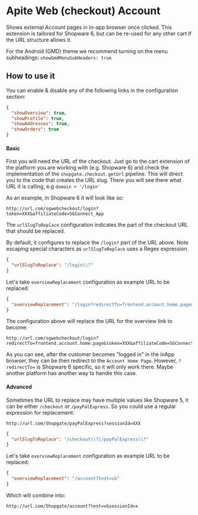 # Apite Web (checkout) Account

Shows external Account pages in in-app browser once clicked. This extension is tailored for Shopware 6,
but can be re-used for any other cart if the URL structure allows it.

For the Android (GMD) theme we recommend turning on the menu subheadings: `showGmdMenuSubHeaders: true`

## How to use it
You can enable & disable any of the following links in the configuration section:

```json
{
  "showOverview": true,
  "showProfile": true,
  "showAddresses": true,
  "showOrders": true
}
```

#### Basic

First you will need the URL of the checkout. Just go to the cart extension of the platform you are working with (e.g.
Shopware 6) and check the implementation of the `shopgate.checkout.getUrl` pipeline. This will direct you to the code
that creates the URL slug. There you will see there what URL it is calling, e.g `domain + '/login'`

As an example, in Shopware 6 it will look like so:

```text
http://url.com/sgwebcheckout/login?token=XXX&affiliateCode=SGConnect_App
```

The `urlSlugToReplace` configuration indicates the part of the checkout URL that should be replaced.

By default, it configures to replace the `/login?` part of the URL above. Note escaping special characters as 
`urlSlugToReplace` uses a Regex expression.

```json
{
  "urlSlugToReplace": "/login\\?"
}
```

Let's take `overviewReplacement` configuration as example URL to be replaced:
```json
{
  "overviewReplacement": "/login?redirectTo=frontend.account.home.page&"
}
```

The configuration above will replace the URL for the overview link to become:

```text
http://url.com/sgwebcheckout/login?redirectTo=frontend.account.home.page&token=XXX&affiliateCode=SGConnect_App
```

As you can see, after the customer becomes "logged in" in the inApp browser, they can be then redirect to the
`Account Home Page`. However, `?redirectTo=` is Shopware 6 specific, so it will only work there. Maybe another platform
has another way to handle this case.

#### Advanced

Sometimes the URL to replace may have multiple values like Shopware 5, it can be either `/checkout` or `/payPalExpress`.
So you could use a regular expression for replacement:

```text
http://url.com/Shopgate/payPalExpress?sessionId=XXX
```

```json
{
  "urlSlugToReplace": "/checkout\\?|/payPalExpress\\?"
}
```

Let's take `overviewReplacement` configuration as example URL to be replaced:

```json
{
  "overviewReplacement": "/account?test=v&"
}
```

Which will combine into:

```text
http://url.com/Shopgate/account?test=v&sessionId=x
```
